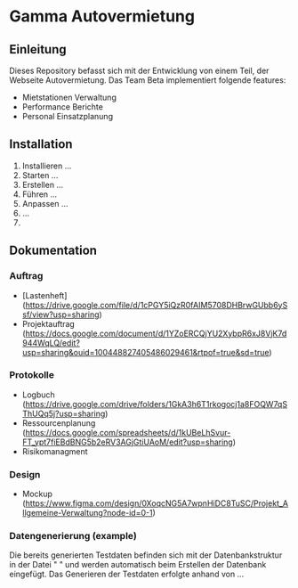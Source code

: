 # Gamma Autovermietung

## Einleitung

Dieses Repository befasst sich mit der Entwicklung von einem Teil, der Webseite Autovermietung. 
Das Team Beta implementiert folgende features:

- Mietstationen Verwaltung
- Performance Berichte
- Personal Einsatzplanung

## Installation

1. Installieren ...
2. Starten ...
3. Erstellen ...
4. Führen ...
5. Anpassen ...
6. ...
7. 
## Dokumentation

### Auftrag
- [Lastenheft] (https://drive.google.com/file/d/1cPGY5iQzR0fAIM5708DHBrwGUbb6ySsf/view?usp=sharing)
- Projektauftrag (https://docs.google.com/document/d/1YZoERCQjYU2XybpR6xJ8VjK7d944WqLQ/edit?usp=sharing&ouid=100448827405486029461&rtpof=true&sd=true)

### Protokolle
- Logbuch (https://drive.google.com/drive/folders/1GkA3h6T1rkogocj1a8FOQW7qSThUQq5j?usp=sharing)
- Ressourcenplanung (https://docs.google.com/spreadsheets/d/1kUBeLhSvur-FT_ypt7fiEBdBNG5b2eRV3AGjGtiUAoM/edit?usp=sharing)
- Risikomanagment

### Design
- Mockup (https://www.figma.com/design/0XoqcNG5A7wpnHiDC8TuSC/Projekt_Allgemeine-Verwaltung?node-id=0-1)

### Datengenerierung (example)

Die bereits generierten Testdaten befinden sich mit der Datenbankstruktur in der Datei " " und werden automatisch beim Erstellen der Datenbank eingefügt. 
Das Generieren der Testdaten erfolgte anhand von ...
